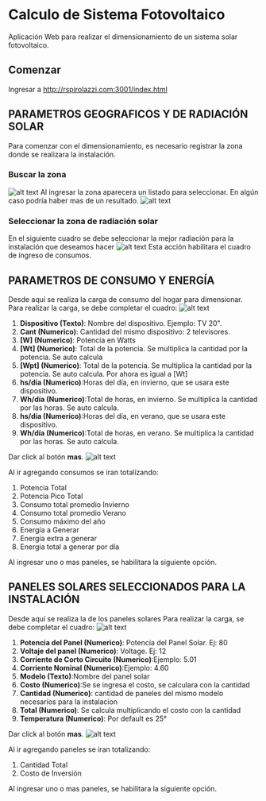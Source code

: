 # Calculo de Sistema Fotovoltaico

Aplicación Web para realizar el dimensionamiento de un sistema solar fotovoltaico.

## Comenzar
Ingresar a http://rspirolazzi.com:3001/index.html

## PARAMETROS GEOGRAFICOS Y DE RADIACIÓN SOLAR
Para comenzar con el dimensionamiento, es necesario registrar la zona donde se realizara la instalación.
### Buscar la zona
![alt text](http://rspirolazzi.com:3001/previews/buscar_zona.jpg "Ejemplo: Buenos Aires")
Al ingresar la zona aparecera un listado para seleccionar. En algún caso podría haber mas de un resultado.
![alt text](http://rspirolazzi.com:3001/previews/lista_de_angulos.jpg "")

### Seleccionar la zona de radiación solar
En el siguiente cuadro se debe seleccionar la mejor radiación para la instalación que deseamos hacer
![alt text](http://rspirolazzi.com:3001/previews/seleccionar_angulo.jpg "El angulo recomendable es 49°")
Esta acción habilitara el cuadro de ingreso de consumos.

## PARAMETROS DE CONSUMO Y ENERGÍA
Desde aquí se realiza la carga de consumo del hogar para dimensionar. 
Para realizar la carga, se debe completar el cuadro:
![alt text](http://rspirolazzi.com:3001/previews/carga_de_consumo.jpg "Carga de Consumo") 
1. **Dispositivo (Texto)**: Nombre del dispositivo. Ejemplo: TV 20".
2. **Cant (Numerico)**: Cantidad del mismo dispositivo: 2 televisores.
3. **[W] (Numerico)**: Potencia en Watts
4. **[Wt] (Numerico)**: Total de la potencia. Se multiplica la cantidad por la potencia. Se auto calcula
5. **[Wpt] (Numerico)**: Total de la potencia. Se multiplica la cantidad por la potencia. Se auto calcula. Por ahora es igual a [Wt]
6. **hs/día (Numerico)**:Horas del día, en invierno, que se usara este dispositivo.
7. **Wh/día (Numerico)**:Total de horas, en invierno. Se multiplica la cantidad por las horas. Se auto calcula.
8. **hs/día (Numerico)**:Horas del día, en verano, que se usara este dispositivo.
9. **Wh/día (Numerico)**:Total de horas, en verano. Se multiplica la cantidad por las horas. Se auto calcula.

Dar click al botón **mas**.
![alt text](http://rspirolazzi.com:3001/previews/agregar_consumo.jpg "Ejemplo de consumo") 

Al ir agregando consumos se iran totalizando:
1. Potencia Total
2. Potencia Pico Total
3. Consumo total promedio Invierno
4. Consumo total promedio Verano
5. Consumo máximo del año
6. Energía a Generar
7. Energía extra a generar
8. Energia total a generar por día

Al ingresar uno o mas paneles, se habilitara la siguiente opción.

## PANELES SOLARES SELECCIONADOS PARA LA INSTALACIÓN
Desde aquí se realiza la de los paneles solares
Para realizar la carga, se debe completar el cuadro:
![alt text](http://rspirolazzi.com:3001/previews/carga_de_paneles.jpg "Carga de Panel") 

1. **Potencia del Panel (Numerico)**: Potencia del Panel Solar. Ej: 80
2. **Voltaje del panel (Numerico)**: Voltage. Ej: 12
3. **Corriente de Corto Circuito (Numerico)**:Ejemplo: 5.01
4. **Corriente Nominal (Numerico)**:Ejemplo: 4.60
5. **Modelo (Texto)**:Nombre del panel solar
6. **Costo (Numerico)**:Se se ingresa el costo, se calculara con la cantidad
7. **Cantidad (Numerico)**: cantidad de paneles del mismo modelo necesarios para la instalacion
8. **Total (Numerico)**: Se calcula multiplicando el costo con la cantidad
9. **Temperatura (Numerico)**: Por default es 25°

Dar click al botón **mas**.
![alt text](http://rspirolazzi.com:3001/previews/agregar_panel.jpg "Ejemplo de panel solar") 

Al ir agregando paneles se iran totalizando:
1. Cantidad Total 
2. Costo de Inversión

Al ingresar uno o mas paneles, se habilitara la siguiente opción.